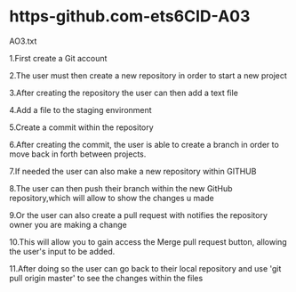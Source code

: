 # https-github.com-ets6CID-A03
AO3.txt

1.First create a Git account

2.The user must then create a new repository in order to start a new project

3.After creating the repository the user can then add a text file

4.Add a file to the staging environment 

5.Create a commit within the repository

6.After creating the commit, the user is able to create a branch in order to move back in forth between projects.

7.If needed the user can also make a new repository within GITHUB

8.The user can then push their branch within the new GitHub repository,which will allow to show the changes u made

9.Or the user can also create a pull request with notifies the repository owner you are making a change

10.This will allow you to gain access the Merge pull request button, allowing the user's input to be added.

11.After doing so the user can go back to their local repository and use 'git pull origin master' to see the changes within the files
